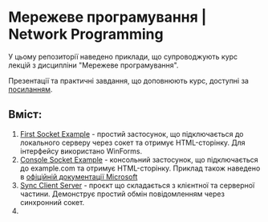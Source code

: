 # Мережеве програмування | Network Programming

У цьому репозиторії наведено приклади, що супроводжують курс лекцій з дисципліни "Мережеве програмування".

Презентації та практичні завдання, що доповнюють курс, доступні за [посиланням](https://drive.google.com/drive/folders/16RsSMFCfjt8XQj9uQrPuGY05gt07BHzX?usp=sharing).

## Вміст:
1. [First Socket Example](https://github.com/bekker-volodymyr/NetworkProgramming/tree/main/FirstSocketExample) - простий застосунок, що підключається до локального серверу через сокет та отримує HTML-сторінку. Для інтерфейсу використано WinForms.
2. [Console Socket Example](https://github.com/bekker-volodymyr/NetworkProgramming/tree/main/ConsoleSocketExample) - консольний застосунок, що підключається до example.com та отримує HTML-сторінку. Приклад також наведено в [офіційній документації Microsoft](https://learn.microsoft.com/uk-ua/dotnet/api/system.net.sockets.socket?view=net-9.0&viewFallbackFrom=net-8.0%3Fns-enrollment-type%3Dcollection&ns-enrollment-id=ewj8uot4r32r0k)
3. [Sync Client Server](https://github.com/bekker-volodymyr/NetworkProgramming/tree/main/SyncClientServer) - проєкт що складається з клієнтної та серверної частини. Демонструє простий обмін повідомленням через синхронний сокет.
4. 
